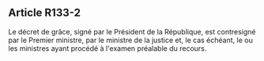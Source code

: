 Article R133-2
----
Le décret de grâce, signé par le Président de la République, est contresigné par
le Premier ministre, par le ministre de la justice et, le cas échéant, le ou les
ministres ayant procédé à l'examen préalable du recours.
